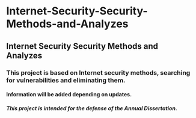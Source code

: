 # Internet-Security-Security-Methods-and-Analyzes
## Internet Security Security Methods and Analyzes
### This project is based on Internet security methods, searching for vulnerabilities and eliminating them.
#### Information will be added depending on updates.
##### This project is intended for the defense of the Annual Dissertation.
